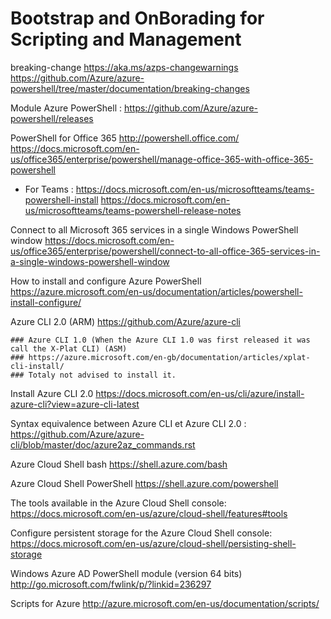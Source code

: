 # Bootstrap and OnBorading for Scripting and Management

breaking-change
https://aka.ms/azps-changewarnings
https://github.com/Azure/azure-powershell/tree/master/documentation/breaking-changes

Module Azure PowerShell :
https://github.com/Azure/azure-powershell/releases

PowerShell for Office 365
http://powershell.office.com/
https://docs.microsoft.com/en-us/office365/enterprise/powershell/manage-office-365-with-office-365-powershell

  * For Teams : https://docs.microsoft.com/en-us/microsoftteams/teams-powershell-install
                https://docs.microsoft.com/en-us/microsoftteams/teams-powershell-release-notes

Connect to all Microsoft 365 services in a single Windows PowerShell window
https://docs.microsoft.com/en-us/office365/enterprise/powershell/connect-to-all-office-365-services-in-a-single-windows-powershell-window


How to install and configure Azure PowerShell
https://azure.microsoft.com/en-us/documentation/articles/powershell-install-configure/

Azure CLI 2.0 (ARM)
https://github.com/Azure/azure-cli
        
    ### Azure CLI 1.0 (When the Azure CLI 1.0 was first released it was call the X-Plat CLI) (ASM)
    ### https://azure.microsoft.com/en-gb/documentation/articles/xplat-cli-install/ 
    ### Totaly not advised to install it. 

Install Azure CLI 2.0
https://docs.microsoft.com/en-us/cli/azure/install-azure-cli?view=azure-cli-latest

Syntax equivalence between Azure CLI et Azure CLI 2.0 : 
https://github.com/Azure/azure-cli/blob/master/doc/azure2az_commands.rst

Azure Cloud Shell bash
https://shell.azure.com/bash

Azure Cloud Shell PowerShell
https://shell.azure.com/powershell

The tools available in the Azure Cloud Shell console:
https://docs.microsoft.com/en-us/azure/cloud-shell/features#tools

Configure persistent storage for the Azure Cloud Shell console:
https://docs.microsoft.com/en-us/azure/cloud-shell/persisting-shell-storage

Windows Azure AD PowerShell module (version 64 bits)
http://go.microsoft.com/fwlink/p/?linkid=236297

Scripts for Azure
http://azure.microsoft.com/en-us/documentation/scripts/


